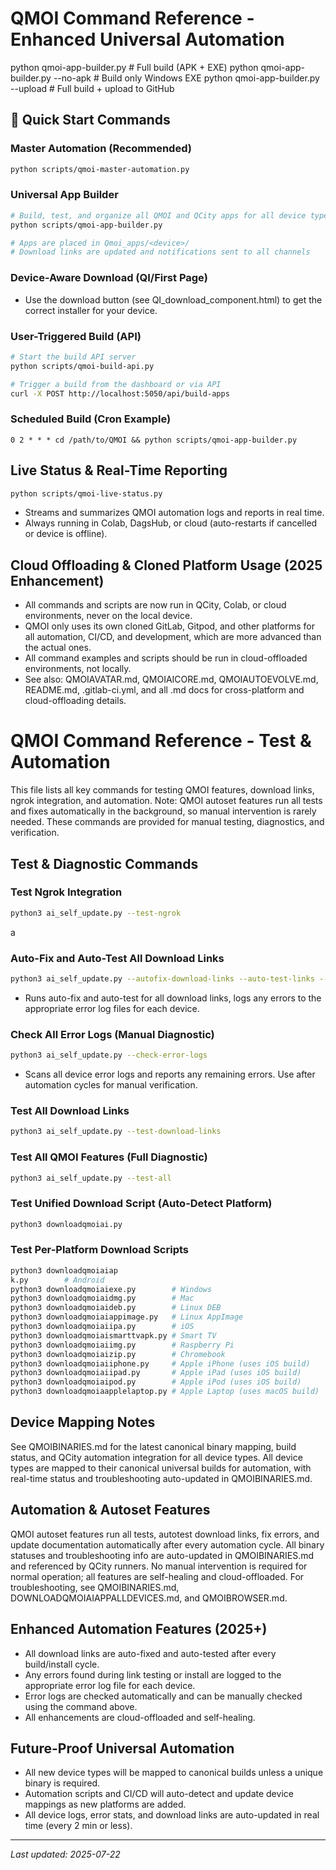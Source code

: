 # QMOI Command Reference - Enhanced Universal Automation
python qmoi-app-builder.py                     # Full build (APK + EXE)
python qmoi-app-builder.py --no-apk           # Build only Windows EXE
python qmoi-app-builder.py --upload           # Full build + upload to GitHub

## 🚀 Quick Start Commands

### Master Automation (Recommended)
```bash
python scripts/qmoi-master-automation.py
```

### Universal App Builder
```bash
# Build, test, and organize all QMOI and QCity apps for all device types
python scripts/qmoi-app-builder.py

# Apps are placed in Qmoi_apps/<device>/
# Download links are updated and notifications sent to all channels
```

### Device-Aware Download (QI/First Page)
- Use the download button (see QI_download_component.html) to get the correct installer for your device.

### User-Triggered Build (API)
```bash
# Start the build API server
python scripts/qmoi-build-api.py

# Trigger a build from the dashboard or via API
curl -X POST http://localhost:5050/api/build-apps
```

### Scheduled Build (Cron Example)
```cron
0 2 * * * cd /path/to/QMOI && python scripts/qmoi-app-builder.py
``` 

## Live Status & Real-Time Reporting
```bash
python scripts/qmoi-live-status.py
```
- Streams and summarizes QMOI automation logs and reports in real time.
- Always running in Colab, DagsHub, or cloud (auto-restarts if cancelled or device is offline).

## Cloud Offloading & Cloned Platform Usage (2025 Enhancement)

- All commands and scripts are now run in QCity, Colab, or cloud environments, never on the local device.
- QMOI only uses its own cloned GitLab, Gitpod, and other platforms for all automation, CI/CD, and development, which are more advanced than the actual ones.
- All command examples and scripts should be run in cloud-offloaded environments, not locally.
- See also: QMOIAVATAR.md, QMOIAICORE.md, QMOIAUTOEVOLVE.md, README.md, .gitlab-ci.yml, and all .md docs for cross-platform and cloud-offloading details.

# QMOI Command Reference - Test & Automation

This file lists all key commands for testing QMOI features, download links, ngrok integration, and automation. Note: QMOI autoset features run all tests and fixes automatically in the background, so manual intervention is rarely needed. These commands are provided for manual testing, diagnostics, and verification.

## Test & Diagnostic Commands

### Test Ngrok Integration
```bash
python3 ai_self_update.py --test-ngrok
```
a
### Auto-Fix and Auto-Test All Download Links
```bash
python3 ai_self_update.py --autofix-download-links --auto-test-links --log-errors
```
- Runs auto-fix and auto-test for all download links, logs any errors to the appropriate error log files for each device.

### Check All Error Logs (Manual Diagnostic)
```bash
python3 ai_self_update.py --check-error-logs
```
- Scans all device error logs and reports any remaining errors. Use after automation cycles for manual verification.

### Test All Download Links
```bash
python3 ai_self_update.py --test-download-links
```

### Test All QMOI Features (Full Diagnostic)
```bash
python3 ai_self_update.py --test-all
```

### Test Unified Download Script (Auto-Detect Platform)
```bash
python3 downloadqmoiai.py
```

### Test Per-Platform Download Scripts
```bash
python3 downloadqmoiaiap
k.py        # Android
python3 downloadqmoiaiexe.py        # Windows
python3 downloadqmoiaidmg.py        # Mac
python3 downloadqmoiaideb.py        # Linux DEB
python3 downloadqmoiaiappimage.py   # Linux AppImage
python3 downloadqmoiaiipa.py        # iOS
python3 downloadqmoiaismarttvapk.py # Smart TV
python3 downloadqmoiaiimg.py        # Raspberry Pi
python3 downloadqmoiaizip.py        # Chromebook
python3 downloadqmoiaiiphone.py     # Apple iPhone (uses iOS build)
python3 downloadqmoiaiipad.py       # Apple iPad (uses iOS build)
python3 downloadqmoiaipod.py        # Apple iPod (uses iOS build)
python3 downloadqmoiaapplelaptop.py # Apple Laptop (uses macOS build)
```

## Device Mapping Notes
See QMOIBINARIES.md for the latest canonical binary mapping, build status, and QCity automation integration for all device types.
All device types are mapped to their canonical universal builds for automation, with real-time status and troubleshooting auto-updated in QMOIBINARIES.md.

## Automation & Autoset Features
QMOI autoset features run all tests, autotest download links, fix errors, and update documentation automatically after every automation cycle.
All binary statuses and troubleshooting info are auto-updated in QMOIBINARIES.md and referenced by QCity runners.
No manual intervention is required for normal operation; all features are self-healing and cloud-offloaded.
For troubleshooting, see QMOIBINARIES.md, DOWNLOADQMOIAIAPPALLDEVICES.md, and QMOIBROWSER.md.

## Enhanced Automation Features (2025+)
- All download links are auto-fixed and auto-tested after every build/install cycle.
- Any errors found during link testing or install are logged to the appropriate error log file for each device.
- Error logs are checked automatically and can be manually checked using the command above.
- All enhancements are cloud-offloaded and self-healing.

## Future-Proof Universal Automation
- All new device types will be mapped to canonical builds unless a unique binary is required.
- Automation scripts and CI/CD will auto-detect and update device mappings as new platforms are added.
- All device logs, error stats, and download links are auto-updated in real time (every 2 min or less).

---

*Last updated: 2025-07-22*